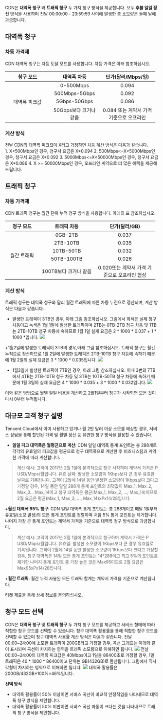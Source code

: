 CDN은 **대역폭 청구** 와 **트래픽 청구** 두 가지 청구 방식을 제공합니다. 모두 **후불 일일 정산** 방식을 사용하며 전날 00:00:00 - 23:59:59 사이에 발생한 총 소모량은 둘째 날에 과금합니다.

## 대역폭 청구
### 차등 가격제
CDN 대역폭 청구는 차등 도달 모드를 사용합니다. 차등 가격은 아래 참조하십시오.
<table  style="width:494px">
	<thead>
		<tr>
			<th scope="col" style="width: 145px;">청구 모드</th>
			<th scope="col" style="width: 154px;">대역폭 차등</th>
			<th scope="col" style="width: 180px;">단가(달러/Mbps/일)</th>
		</tr>
	</thead>
	<tbody>
		<tr>
			<td colspan="1" rowspan="4" style="text-align: center; width: 145px;">대역폭 피크값</td>
			<td style="text-align: center; width: 154px;">0-500Mbps</td>
			<td style="text-align: center; width: 180px;">0.094</td>
		</tr>
		<tr>
			<td style="text-align: center; width: 154px;">500Mbps-5Gbps</td>
			<td style="text-align: center; width: 180px;">0.092</td>
		</tr>
		<tr>
			<td style="text-align: center; width: 154px;">5Gbps-50Gbps</td>
			<td style="text-align: center; width: 180px;">0.086</td>
		</tr>
		<tr>
			<td style="text-align: center; width: 154px;">50Gbps보다 크거나 같음</td>
			<td style="text-align: center; width: 180px;">0.084 또는 계약서 가격 기준으로 오프라인</td>
		</tr>
	</tbody>
</table>


### 계산 방식
전날 CDN의 대역폭 피크값이 X라고 가정하면 차등 계산 방식은 다음과 같습니다.
1. X<500Mbps인 경우, 청구서 요금은 X\*0.094
2. 500Mbps<=X<5000Mbps인 경우, 청구서 요금은 X\*0.092
3. 5000Mbps<=X<50000Mbps인 경우, 청구서 요금은 X\*0.086
4. X >= 50000Mbps인 경우, 오프라인 계약으로 더 많은 혜택을 제공해드립니다.



## 트래픽 청구
### 차등 가격제
CDN 트래픽 청구는 월간 단위 누적 청구 방식을 사용합니다. 아래의 표 참조하십시오.
<table  style="width:494px">
	<thead>
		<tr>
			<th scope="col" style="width:98px">청구 모드</th>
			<th scope="col" style="width: 170px;">트래픽 차등</th>
			<th scope="col" style="width: 189px;">단가(달러/GB)</th>
		</tr>
	</thead>
	<tbody>
		<tr>
			<td colspan="1" rowspan="5" style="text-align:center; width:98px">월간 트래픽</td>
			<td style="text-align: center; width: 170px;">0GB-2TB</td>
			<td style="text-align: center; width: 189px;">0.037</td>
		</tr>
		<tr>
			<td style="text-align: center; width: 170px;">2TB-10TB</td>
			<td style="text-align: center; width: 189px;">0.035</td>
		</tr>
		<tr>
			<td style="text-align: center; width: 170px;">10TB-50TB</td>
			<td style="text-align: center; width: 189px;">0.032</td>
		</tr>
		<tr>
			<td style="text-align: center; width: 170px;">50TB-100TB</td>
			<td style="text-align: center; width: 189px;">0.026</td>
		</tr>
		<tr>
			<td style="text-align: center; width: 170px;">100TB보다 크거나 같음</td>
			<td style="text-align: center; width: 189px;">0.020또는 계약서 가격 기준으로 오프라인 협상</td>
		</tr>
	</tbody>
</table>


### 계산 방식
트래픽 청구는 대역폭 청구와 달리 월간 트래픽에 따른 차등 누진으로 정산되며, 계산 방식은 다음과 같습니다.
+ 발생한 트래픽이 3TB인 경우, 아래 그림 참조하십시오. 그림에서 회색은 실제 청구 차등이고 녹색은 1월 1일에 발생한 트래픽이며 2TB는 0TB-2TB 청구 차등 및 1TB는 2TB-10TB 청구 차등에 속하므로 1월 1일 실제 요금은 2 \* 1000 \* 0.037 + 1 \* 1000 \*입니다.
  ![](https://mc.qcloudimg.com/static/img/bfdae242f6cca57421a65e46a96b0c67/image.png)

+1월2일에 발생한 트래픽이 3TB의 경우,아래 그림 참조하십시오. 트래픽 청구는 월간 누적으로 정산하므로 1월 2일에 발생한 트래픽은 2TB-10TB 청구 차등에 속하기 때문에 1월 2일의 실제 요금은 3 \* 1000 \* 0.035입니다.
  ![](https://mc.qcloudimg.com/static/img/f62d1056c1c2cab249cec62ad6e74ddc/image.png)

+ 1월3일에 발생한 트래픽이 7TB인 경우, 아래 그림 참조하십시오. 이때 3번의 7TB에서 4TB는 2TB-10TB 청구 차등 및 3TB는 10TB-50TB 청구 차등에 속하기 때문에 1월 3일의 실제 요금은 4 \* 1000 \* 0.035 + 3 \* 1000 \* 0.032입니다.
  ![](https://mc.qcloudimg.com/static/img/954e2d483e31afd411f9a91ebd7f66c8/image.png)

이와 같은 방법으로 월별 일일 비용을 계산하고 2월1일부터 청구가 시작되면 모든 것이 다시 0부터 누적됩니다.

## 대규모 고객 청구 설명
Tencent Cloud에서 이미 사용하고 있거나 월 2만 달러 이상 소모를 예상할 경우, 서비스 상담을 통해 할인된 가격 및 월별 정산 등 유연한 청구 방식을 활용할 수 있습니다.

+ **일일 피크 대역폭은 월평균으로 계산**: CDN 일일 대역폭 통계 포인트는 총 288개로 각각의 유효일의 피크값을 평균으로 청구 대역폭으로 계산한 후 비즈니스팀과 계약한 가격에 따라 계산합니다.
> 계산 예시:
> 고객이 2017년 2월 1일에 본격적으로 청구 시작하며 계약서 가격은 P USD/Mbps/월입니다.
> 유효 날짜: 발생한 소모량이 1Kbps보다 큰 경우 유효한 날짜로 기록됩니다.
>고객이 2월에 14일 동안 발생한 소모량이 1Kbps보다 크다고 가정할 경우, 14일 동안 일일 288개 통계 포인트의 최댓값이 Max_1, Max_2, Max_3... Max_14이고 청구 대역폭은 평균(Max_1, Max_2, ..., Max_14)이므로 2월 요금은 평균(Max_1, Max_2, ..., Max_14)xPx14/28입니다.

+**월간 대역폭 95% 청구**: CDN 일일 대역폭 통계 포인트는 총 288개이고 매달 1일부터 유효일(소모 발생)의 모든 통계 포인트를 정렬하며 처음 5% 통계 포인트는 제거합니다. 나머지 가장 큰 통계 포인트는 계약서 가격을 기준으로 대역폭 청구 방식으로 과금합니다.
> 계산 예시:
> 고객이 2017년 2월 1일에 본격적으로 청구하며 계약서 가격은 P USD/Mbps/월입니다.
> 유효일: 발생한 소모량이 1Kbps보다 큰 경우 유효일로 기록됩니다.
> 고객이 2월에 14일 동안 발생한 소모량이 1Kbps보다 크다고 가정할 경우, 청구 대역폭은 14일 모든 통계 포인트는 14\*288이고 최고 5%의 포인트를 제거한 나머지 통계 포인트 중 가장 높은 것은 Max95이므로 2월 요금은 Max95xPx14/28입니다.

+**월간 트래픽**: 월간 누적 사용된 모든 트래픽 합계는 계약서 가격을 기준으로 계산됩니다.

[티켓 제출](https://console.cloud.tencent.com/workorder/category/create?level1_id=83&level2_id=85&level1_name=%E5%AD%98%E5%82%A8%E4%B8%8ECDN&level2_name=%E5%86%85%E5%AE%B9%E5%88%86%E5%8F%91%E7%BD%91%E7%BB%9C%20%20CDN)을 통해 상세 정보를 문의하십시오.

## 청구 모드 선택
CDN은 **대역폭 청구** 및 **트래픽 청구** 두 가지 청구 모드를 제공하고 서비스 형태에 따라 적합한 청구 모드를 선택할 수 있습니다. 청구 대역폭 활용률을 통해 적합한 청구 모드를 선택할 수 있으며 청구 대역폭 사용률 계산 방식은 다음과 같습니다.
전날 00:00~24:00에 소모한 트래픽이 200GB라고 가정할 경우, 곡선 그래프는 아래와 같이 표시되며 곡선이 차지하는 영역을 트래픽 소모량으로 이해하면 됩니다.
![](https://mc.qcloudimg.com/static/img/3ecfe86a031782ebeaf0b1f7595cc69f/image.png)
전날 00:00~24:00의 대역폭 피크값은 40Mbps이고 1일을 86400초로 가정할 경우, 1일 트래픽은  40 \* 1000 \* 86400이고 단위는 GB(432GB)로 환산됩니다. 그림에서 직사각형이 차지하는 영역으로 이해하면 됩니다.
![](https://mc.qcloudimg.com/static/img/b80d043b6e7f461d62fd2d87abf67005/image.png)
대역폭 활용률은 200GB/432GB*100%=46%입니다.

**선택 방식**
+ 대역폭 활용률이 50% 이상이면 서비스 곡선이 비교적 안정적임을 나타내므로 대역폭 청구 방식을 제안합니다.
+ 대역폭 활용률이 50% 미만이면 서비스 곡선 파동이 크다는 것을 나타내므로 트래픽 청구 방식을 제안합니다.
